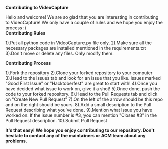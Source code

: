 **Contributing to VideoCapture**

Hello and welcome! We are so glad that you are interesting in contributing to VideoCapture!
We only have a couple of rules and we hope you enjoy the process :)<br/>
**Contributing Rules**

   1).Put all python code in VideoCapture.py file only.
   2).Make sure all the necessary packages are installed mentioned in the requirements.txt 
   3).Don't move or delete any files. Only modify them.

**Contributing Process**

   1).Fork the repository
   2).Clone your forked repository to your computer
   3).Head to the issues tab and look for an issue that you like. Issues marked "Good First Issue" or "Hacktoberfest" are great to start with!
   4).Once you have decided what issue to work on, give it a shot!
   5).Once done, push the code to your forked repository.
   6).Head to the Pull Requests tab and click on "Create New Pull Request"
   7).On the left of the arrow should be this repo and on the right should be yours.
   8).Add a small description to the Pull Request describing what you've done.
   9).Mention what Issue you have worked on. If the issue number is #3, you can mention "Closes #3" in the Pull Request description.
   10).Submit Pull Request

**It's that easy! We hope you enjoy contributing to our repository. Don't hesitate to contact any of the maintainers or ACM team about any problems.**
